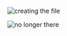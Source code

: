 
![creating the file](https://github.com/sarahJune1/PUI2018_sjs909/blob/master/HW3_sjs909/images/Screen%20Shot%202018-09-21%20at%203.41.31%20PM.png?raw=true)
    
![no longer there](https://github.com/sarahJune1/PUI2018_sjs909/blob/master/HW3_sjs909/images/Screen%20Shot%202018-09-21%20at%203.41.59%20PM.png?raw=true)
